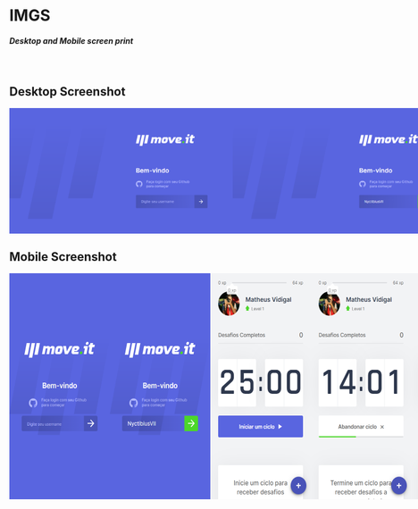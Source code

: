 # IMGS
##### Desktop and Mobile screen print

<br>

## Desktop Screenshot
<div style="display: flex; flex-direction: 'column'; align-items: 'center';">
<!-- Responsive, 1440 x 900, 50% (Laptop L - 1440px)-->
    <img width="400px" src="./desktop/login-blank.png">
    <img width="400px" src="./desktop/login-filled.png">
    <img width="400px" src="./desktop/index-initial-countdown.png">
    <img width="400px" src="./desktop/index-half-countdown.png">
    <img width="400px" src="./desktop/index-final-countdown.png">
    <img width="400px" src="./desktop/index-modal-with-confetti.png">
    <img width="400px" src="./desktop/index-modal-without-confetti.png">
    <img width="400px" src="./desktop/imgGenerator-image-next-level.png">
    <img width="400px" src="./desktop/imgGenerator-twitter-next-level.png">
    <img width="400px" src="./desktop/leaderbord.png">
    <img width="400px" src="./desktop/configs.png">
    <img width="400px" src="./desktop/toasts.png">
    <img width="400px" src="./desktop/404.png">
</div>

## Mobile Screenshot
<div style="display: flex; flex-direction: 'row';">
<!-- Responsive, 425 x 900, 60% (Mobile L - 425px)-->
    <img width="180px" src="./mobile/login-blank.png">
    <img width="180px" src="./mobile/login-filled.png">
    <img width="180px" src="./mobile/index-initial-countdown.png">
    <img width="180px" src="./mobile/index-half-countdown.png">
    <img width="180px" src="./mobile/index-final-countdown.png">
    <img width="180px" src="./mobile/index-modal-with-confetti.png">
    <img width="180px" src="./mobile/index-modal-without-confetti.png">
    <img width="180px" src="./mobile/imgGenerator-image-next-level.png">
    <img width="180px" src="./mobile/imgGenerator-twitter-next-level.png">
    <img width="180px" src="./mobile/leaderbord.png">
    <img width="180px" src="./mobile/configs.png">
    <img width="180px" src="./mobile/toasts.png">
    <img width="180px" src="./mobile/404.png">
</div>
    <!-- IMGS
      ------------------------------
      login-blank
      login-filled
      ------------------------------
      initial-countdown
      half-countdown
      final-countdown
      ------------------------------
      modal-with-confetti
      modal-without-confetti
      ------------------------------
      image-next-level
      twitter-next-level
      ------------------------------
      leaderbord
      configs
      404
      ------------------------------
    -->